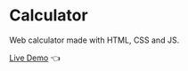 # Calculator  
Web calculator made with HTML, CSS and JS.  

[Live Demo](https://tylermommsen.github.io/Calculator/) 👈
